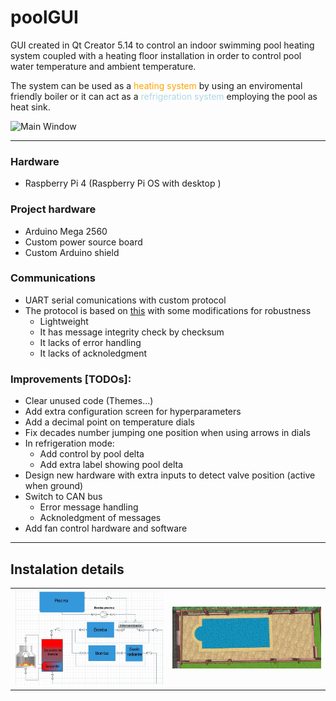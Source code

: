 # poolGUI
GUI created in Qt Creator 5.14 to control an indoor swimming pool heating system coupled with a heating floor installation in order to control pool water temperature and ambient temperature.

The system can be used as a <span style="color:orange">heating system</span> by using an enviromental friendly boiler or it can act as a <span style="color:lightblue">refrigeration system</span> employing the pool as heat sink. 

![Main Window](./resources/screenshot.gif)

***
### Hardware
- Raspberry Pi 4 (Raspberry Pi OS with desktop )
### Project hardware
- Arduino Mega 2560
- Custom power source board
- Custom Arduino shield 

### Communications
- UART serial comunications with custom protocol
- The protocol is based on [this](https://github.com/vigasan/SerialCom) with some modifications for robustness
    - Lightweight
    - It has message integrity check by checksum
    - It lacks of error handling
    - It lacks of acknoledgment


### Improvements [TODOs]:
- Clear unused code (Themes...)
- Add extra configuration screen for hyperparameters
- Add a decimal point on temperature dials
- Fix decades number jumping one position when using arrows in dials
- In refrigeration mode:
    - Add control by pool delta
    - Add extra label showing pool delta
- Design new hardware with extra inputs to detect valve position (active when ground)
- Switch to CAN bus
    - Error message handling
    - Acknoledgment of messages
- Add fan control hardware and software

***
## Instalation details

<table>
    <tr>
        <td>
        <img src="resources/schema.jpg" alt="schema" width="400" />
        </td>
        <td>
        <img src="resources/pool.jpg" alt="pool rendering" width="400" />
        </td>
    </tr>
</table>
